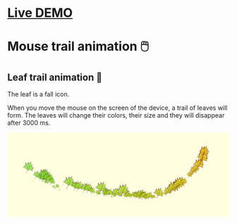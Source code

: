 # [Live DEMO](https://rusdiana97.github.io/mouse-trail-animation.github.io/)

# Mouse trail animation 🖱️

## Leaf trail animation 🍁

The leaf is a fall icon.

When you move the mouse on the screen of the device, a trail of leaves will form. The leaves will change their colors, their size and they will disappear after 3000 ms.

![Leaf-Trail-Animation](printscreen.png)
